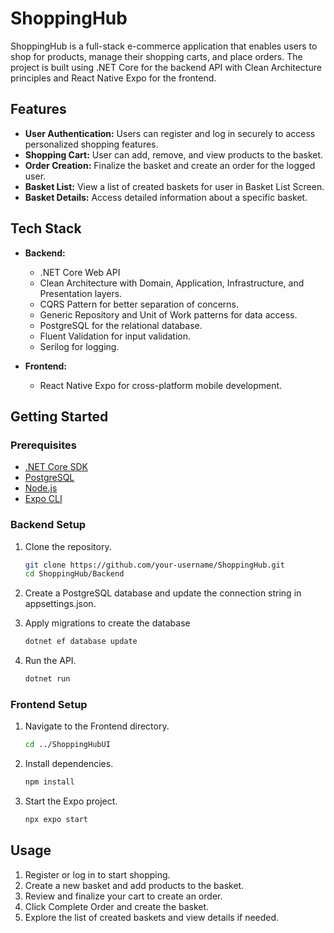 # ShoppingHub

ShoppingHub is a full-stack e-commerce application that enables users to shop for products, manage their shopping carts, and place orders. The project is built using .NET Core for the backend API with Clean Architecture principles and React Native Expo for the frontend.

## Features

- **User Authentication:** Users can register and log in securely to access personalized shopping features.
- **Shopping Cart:** User can add, remove, and view products to the basket.
- **Order Creation:** Finalize the basket and create an order for the logged user.
- **Basket List:** View a list of created baskets for user in Basket List Screen.
- **Basket Details:** Access detailed information about a specific basket.

## Tech Stack

- **Backend:**
  - .NET Core Web API
  - Clean Architecture with Domain, Application, Infrastructure, and Presentation layers.
  - CQRS Pattern for better separation of concerns.
  - Generic Repository and Unit of Work patterns for data access.
  - PostgreSQL for the relational database.
  - Fluent Validation for input validation.
  - Serilog for logging.

- **Frontend:**
  - React Native Expo for cross-platform mobile development.

## Getting Started

### Prerequisites

- [.NET Core SDK](https://dotnet.microsoft.com/download)
- [PostgreSQL](https://www.postgresql.org/download/)
- [Node.js](https://nodejs.org/)
- [Expo CLI](https://docs.expo.dev/get-started/installation/)

### Backend Setup

1. Clone the repository.
   ```bash
   git clone https://github.com/your-username/ShoppingHub.git
   cd ShoppingHub/Backend

2. Create a PostgreSQL database and update the connection string in appsettings.json.
   
3. Apply migrations to create the database
   ```bash
   dotnet ef database update
   
4. Run the API.
   ```bash
   dotnet run

### Frontend Setup

1. Navigate to the Frontend directory.
   ```bash
   cd ../ShoppingHubUI
   
2. Install dependencies.
   ```bash
   npm install

3. Start the Expo project.
   ```bash
   npx expo start   

## Usage

1. Register or log in to start shopping.
2. Create a new basket and add products to the basket.
3. Review and finalize your cart to create an order.
4. Click Complete Order and create the basket.
5. Explore the list of created baskets and view details if needed.


